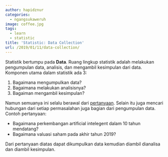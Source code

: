```yaml
---
author: hapidznur
categories:
  - ngangsukaweruh
image: coffee.jpg
tags:
  - learn
  - statistic
title: 'Statistic: Data Collection'
url: /2019/01/11/data-collection/
---
```




Statistik bertumpu pada **Data**. Ruang lingkup statistik adalah melakukan pengumpulan data, analisis, dan mengambil kesimpulan dari data. Komponen utama dalam statistik ada 3:
1. Bagaimana mengumpulkan data?
2. Bagaimana melakukan analisisnya?
3. Bagaiman mengambil kesimpulan?

Namun semuanya ini selalu berawal dari [pertanyaan](2019/01/11/critical-thinking). Selain itu juga mencari hubungan dari setiap permasalahan juga bagian dari pengumpulan data. Contoh pertanyaan:
-  Bagaimana perkembangan artificial intelegent dalam 10 tahun mendatang?
-  Bagaimana valuasi saham pada akhir tahun 2019?

Dari pertanyaan diatas dapat dikumpulkan data kemudian diambil dianalisa dan diambil kesimpulan. 
